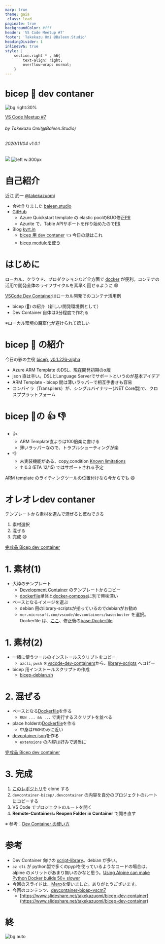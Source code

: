 ```yaml
---
marp: true
theme: gaia
_class: lead
paginate: true
backgroundColor: #fff
header: 'VS Code Meetup #7'
footer: 'Takekazu Omi @Baleen.Studio'
headingDivider: 1
inlineSVG: true
style: |
    section.right * , h6{
        text-align: right;
        overflow-wrap: normal;
    }
---
```

<style>
@import url('https://fonts.googleapis.com/css2?family=Noto+Sans+JP:wght@700&display=swap');
section {
    font-family: 'Noto Sans JP', sans-serif;
}
</style>

# bicep :muscle: dev contaner
<!-- _class: right -->

![bg right:30%](https://live.staticflickr.com/65535/49121168526_80689c0490_b.jpg)

[VS Code Meetup #7](https://vscode.connpass.com/event/191614/)

###### by Takekazu Omi(*@Baleen.Studio*)

###### 2020/11/04 v1.0.1

![](./media/1x1.png)
![left w:300px](https://www.baleen.studio/img/company/img-symbol.png)

# 自己紹介

近江 武一 [@takekazuomi](https://twitter.com/takekazuomi)

- 会社作りました [baleen.studio](https://baleen.studio)
- [GitHub](https://github.com/takekazuomi)
  - Azure Quickstart template の elastic poolのBUG修正[PR](https://github.com/Azure/azure-quickstart-templates/pull/8440)
  - Azurite で、Table APIサポートを作り始めたので[PR](https://github.com/Azure/Azurite/pull/522)
- Blog [kyrt.in](https://kyrt.in)
  - [bicep 用 dev contaner](https://kyrt.in/2020/10/27/bicep_devcontaner.html) :point_left: 今日の話はこれ
  - [bicep moduleを使う](https://kyrt.in/2020/10/18/bicep_module.html)

# **はじめに**

ローカル、クラウド、プロダクションなど全方面で [docker](https://www.docker.com/) が便利。コンテナの活用で開発全体のライフサイクルを素早く回せるように :smile:

[VSCode Dev Container](https://code.visualstudio.com/docs/remote/containers)はローカル開発でのコンテナ活用例

- bicep (:muscle:) の紹介（新しい開発環境例として）
- Dev Container 自体は3分程度で作れる

※ローカル環境の魔窟化が避けられて嬉しい

# **bicep :muscle: の紹介**

今日の影の主役 [bicep](https://github.com/Azure/bicep), [v0.1.226-alpha](https://github.com/Azure/bicep/releases/tag/v0.1.226-alpha)

- Azure ARM Template のDSL、現在開発初期のα版
- json 直は辛い。DSLとLanguage Serverでサポートというのが基本アイデア
- ARM Template - bicep 間は薄いラッパーで相互手書きも容易
- コンパイラ（Transpilers）が、シングルバイナリー(.NET Core製)で、クロスププラットフォーム

# **bicep :muscle:の** :+1: :-1:

- :+1:
  - ARM Template直よりは100倍楽に書ける
  - 薄いラッパーなので、トラブルシューティングが楽
- :-1:
  - 未実装機能がある、copy,condition  [Known limitations](https://github.com/Azure/bicep#known-limitations)
  - ↑ 0.3 (ETA 12/15) ではサポートされる予定

ARM template のライティングツールの位置付けなら今からでも :smile:

# オレオレdev contaner

テンプレートから素材を選んで混ぜると概ねできる

1. 素材選択
2. 混ぜる
3. 完成 :smile:

[完成品 Bicep dev container](https://github.com/takekazuomi/devcontainer-bicep)

# 1. 素材(1)

- 大枠のテンプレート
  - [Development Container](https://github.com/microsoft/vscode-dev-containers/tree/v0.146.0/container-templates) のテンプレートからコピー
  - [dockerfile](https://github.com/microsoft/vscode-dev-containers/tree/v0.146.0/container-templates/dockerfile)単体と[docker-compose](https://github.com/microsoft/vscode-dev-containers/tree/v0.146.0/container-templates/docker-compose)に別で興味深い
- ベースとなるイメージを選ぶ
  - debian 用のlibrary-scriptsが揃っているのでdebianがお勧め
  - `mcr.microsoft.com/vscode/devcontainers/base:buster` を選択。Dockerfile は、[ここ](https://github.com/microsoft/vscode-dev-containers/tree/v0.146.0/containers/debian/.devcontainer)、修正後の[base.Dockerfile](https://github.com/takekazuomi/devcontainer-bicep/blob/main/.devcontainer/base.Dockerfile)

# 1. 素材(2)

- 一緒に使うツールのインストールスクリプトをコピー
  - `azcli`, `pwsh` を[vscode-dev-containers](https://github.com/microsoft/vscode-dev-containers/tree/v0.146.0/script-library)から、[library-scripts](https://github.com/takekazuomi/devcontainer-bicep/tree/main/.devcontainer/library-scripts) へコピー
- bicep 用インストールスクリプトの作成
  - [bicep-debian.sh](https://github.com/takekazuomi/devcontainer-bicep/blob/main/.devcontainer/library-scripts/bicep-debian.sh)

# 2. 混ぜる

- ベースとなる[Dockerfile](https://github.com/takekazuomi/devcontainer-bicep/blob/main/.devcontainer/base.Dockerfile)を作る
  - `RUN ... && ...` で実行するスクリプトを並べる
- place holderの[Dockerfile](https://github.com/takekazuomi/devcontainer-bicep/blob/main/.devcontainer/Dockerfile)を作る
  - 中身は`FROM`のみに近い
- [devcotainer.json](https://github.com/takekazuomi/devcontainer-bicep/blob/main/.devcontainer/devcontainer.json)を作る
  - `extensions` の内容は好みで適当に

[完成品 Bicep dev container](https://github.com/takekazuomi/devcontainer-bicep)

# 3. 完成

1. [このレポジトリ](https://github.com/takekazuomi/devcontainer-bicep/tree/v0.0.4)を clone する
2. `devcontainer-bicep/.devcontainer` の内容を自分のプロジェクトのルートにコピーする
3. VS Code でプロジェクトのルートを開く
4. **Remote-Containers: Reopen Folder in Container** で開き直す

※ 参考：[Dev Container の使い方](https://code.visualstudio.com/docs/remote/containers#_getting-started)

# 参考

- Dev Container 向けの [script-library](https://github.com/microsoft/vscode-dev-containers/blob/v0.146.0/script-library/README.md)。debian が多い。
- `az cli` が python製で多くのpyplを使っているようなコードの場合は、alpine のメリットがあまり無いのかなと思う。[Using Alpine can make Python Docker builds 50× slower](https://pythonspeed.com/articles/alpine-docker-python/)
- 今回のスライドは、[Marp]((https://github.com/marp-team/marp-cli#docker))を使いました。ありがとうございます。
- 今回のコンテンツ、[devcontainer-bicep-vscm7](https://github.com/takekazuomi/devcontainer-bicep-vscm7)
  - [https://www.slideshare.net/takekazuomi/bicep-dev-container](https://www.slideshare.net/takekazuomi/bicep-dev-container)

# 終

![bg auto](https://live.staticflickr.com/819/40713808344_00d29bb98c_h.jpg)

